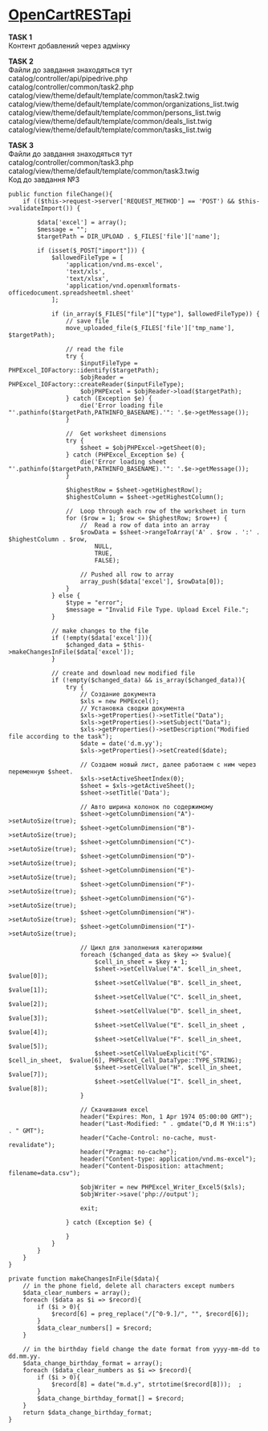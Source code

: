 # <a href="https://opencartrestapi.000webhostapp.com">OpenCartRESTapi</a> 
 
<strong>TASK 1</strong><br>
Контент добавлений через адмінку<br>

<strong>TASK 2</strong><br>
Файли до завдання знаходяться тут <br>
catalog/controller/api/pipedrive.php <br>
catalog/controller/common/task2.php <br>
catalog/view/theme/default/template/common/task2.twig <br>
catalog/view/theme/default/template/common/organizations_list.twig <br>
catalog/view/theme/default/template/common/persons_list.twig <br>
catalog/view/theme/default/template/common/deals_list.twig <br>
catalog/view/theme/default/template/common/tasks_list.twig <br>

<strong>TASK 3</strong><br>
Файли до завдання знаходяться тут <br>
catalog/controller/common/task3.php <br>
catalog/view/theme/default/template/common/task3.twig <br>
Код до завдання №3 <br>

	public function fileChange(){
        if (($this->request->server['REQUEST_METHOD'] == 'POST') && $this->validateImport()) {

            $data['excel'] = array();
            $message = "";
            $targetPath = DIR_UPLOAD . $_FILES['file']['name'];

            if (isset($_POST["import"])) {
                $allowedFileType = [
                    'application/vnd.ms-excel',
                    'text/xls',
                    'text/xlsx',
                    'application/vnd.openxmlformats-officedocument.spreadsheetml.sheet'
                ];

                if (in_array($_FILES["file"]["type"], $allowedFileType)) {
                    // save file
                    move_uploaded_file($_FILES['file']['tmp_name'], $targetPath);

                    // read the file
                    try {
                        $inputFileType = PHPExcel_IOFactory::identify($targetPath);
                        $objReader = PHPExcel_IOFactory::createReader($inputFileType);
                        $objPHPExcel = $objReader->load($targetPath);
                    } catch (Exception $e) {
                        die('Error loading file "'.pathinfo($targetPath,PATHINFO_BASENAME).'": '.$e->getMessage());
                    }

                    //  Get worksheet dimensions
                    try {
                        $sheet = $objPHPExcel->getSheet(0);
                    } catch (PHPExcel_Exception $e) {
                        die('Error loading sheet "'.pathinfo($targetPath,PATHINFO_BASENAME).'": '.$e->getMessage());
                    }

                    $highestRow = $sheet->getHighestRow();
                    $highestColumn = $sheet->getHighestColumn();

                    //  Loop through each row of the worksheet in turn
                    for ($row = 1; $row <= $highestRow; $row++) {
                        //  Read a row of data into an array
                        $rowData = $sheet->rangeToArray('A' . $row . ':' . $highestColumn . $row,
                            NULL,
                            TRUE,
                            FALSE);

                        // Pushed all row to array
                        array_push($data['excel'], $rowData[0]);
                    }
                } else {
                    $type = "error";
                    $message = "Invalid File Type. Upload Excel File.";
                }

                // make changes to the file
                if (!empty($data['excel'])){
                    $changed_data = $this->makeChangesInFile($data['excel']);
                }

                // create and download new modified file
                if (!empty($changed_data) && is_array($changed_data)){
                    try {
                        // Создание документа
                        $xls = new PHPExcel();
                        // Установка сводки документа
                        $xls->getProperties()->setTitle("Data");
                        $xls->getProperties()->setSubject("Data");
                        $xls->getProperties()->setDescription("Modified file according to the task");
                        $date = date('d.m.yy');
                        $xls->getProperties()->setCreated($date);

                        // Создаем новый лист, далее работаем с ним через переменную $sheet.
                        $xls->setActiveSheetIndex(0);
                        $sheet = $xls->getActiveSheet();
                        $sheet->setTitle('Data');

                        // Авто ширина колонок по содержимому
                        $sheet->getColumnDimension("A")->setAutoSize(true);
                        $sheet->getColumnDimension("B")->setAutoSize(true);
                        $sheet->getColumnDimension("C")->setAutoSize(true);
                        $sheet->getColumnDimension("D")->setAutoSize(true);
                        $sheet->getColumnDimension("E")->setAutoSize(true);
                        $sheet->getColumnDimension("F")->setAutoSize(true);
                        $sheet->getColumnDimension("G")->setAutoSize(true);
                        $sheet->getColumnDimension("H")->setAutoSize(true);
                        $sheet->getColumnDimension("I")->setAutoSize(true);

                        // Цикл для заполнения категориями
                        foreach ($changed_data as $key => $value){
                            $cell_in_sheet = $key + 1;
                            $sheet->setCellValue("A". $cell_in_sheet,  $value[0]);
                            $sheet->setCellValue("B". $cell_in_sheet,  $value[1]);
                            $sheet->setCellValue("C". $cell_in_sheet,  $value[2]);
                            $sheet->setCellValue("D". $cell_in_sheet,  $value[3]);
                            $sheet->setCellValue("E". $cell_in_sheet , $value[4]);
                            $sheet->setCellValue("F". $cell_in_sheet,  $value[5]);
                            $sheet->setCellValueExplicit("G". $cell_in_sheet,  $value[6], PHPExcel_Cell_DataType::TYPE_STRING);
                            $sheet->setCellValue("H". $cell_in_sheet,  $value[7]);
                            $sheet->setCellValue("I". $cell_in_sheet,  $value[8]);
                        }

                        // Скачивания excel
                        header("Expires: Mon, 1 Apr 1974 05:00:00 GMT");
                        header("Last-Modified: " . gmdate("D,d M YH:i:s") . " GMT");
                        header("Cache-Control: no-cache, must-revalidate");
                        header("Pragma: no-cache");
                        header("Content-type: application/vnd.ms-excel");
                        header("Content-Disposition: attachment; filename=data.csv");

                        $objWriter = new PHPExcel_Writer_Excel5($xls);
                        $objWriter->save('php://output');

                        exit;

                    } catch (Exception $e) {

                    }
                }
            }
        }
    }

    private function makeChangesInFile($data){
	    // in the phone field, delete all characters except numbers
        $data_clear_numbers = array();
	    foreach ($data as $i => $record){
	        if ($i > 0){
                $record[6] = preg_replace("/[^0-9.]/", "", $record[6]);
            }
            $data_clear_numbers[] = $record;
        }

	    // in the birthday field change the date format from yyyy-mm-dd to dd.mm.yy.
        $data_change_birthday_format = array();
        foreach ($data_clear_numbers as $i => $record){
            if ($i > 0){
                $record[8] = date("m.d.y", strtotime($record[8]));  ;
            }
            $data_change_birthday_format[] = $record;
        }
        return $data_change_birthday_format;
    }
